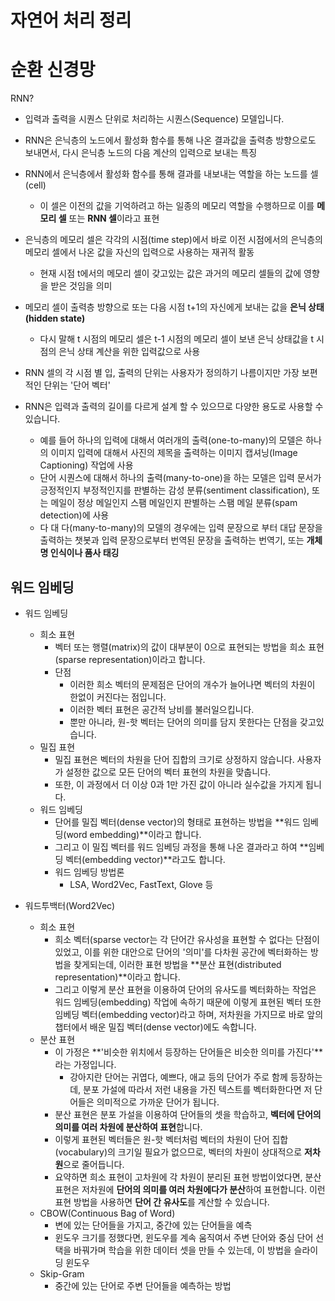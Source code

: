 # 자연어 처리 정리



# 순환 신경망

RNN?

- 입력과 출력을 시퀀스 단위로 처리하는 시퀀스(Sequence) 모델입니다. 
  
-  RNN은 은닉층의 노드에서 활성화 함수를 통해 나온 결과값을 출력층 방향으로도 보내면서, 다시 은닉층 노드의 다음 계산의 입력으로 보내는 특징



- RNN에서 은닉층에서 활성화 함수를 통해 결과를 내보내는 역할을 하는 노드를 셀(cell)
  - 이 셀은 이전의 값을 기억하려고 하는 일종의 메모리 역할을 수행하므로 이를 **메모리 셀** 또는 **RNN 셀**이라고 표현
- 은닉층의 메모리 셀은 각각의 시점(time step)에서 바로 이전 시점에서의 은닉층의 메모리 셀에서 나온 값을 자신의 입력으로 사용하는 재귀적 활동
  - 현재 시점 t에서의 메모리 셀이 갖고있는 값은 과거의 메모리 셀들의 값에 영향을 받은 것임을 의미
- 메모리 셀이 출력층 방향으로 또는 다음 시점 t+1의 자신에게 보내는 값을 **은닉 상태(hidden state)**
  - 다시 말해 t 시점의 메모리 셀은 t-1 시점의 메모리 셀이 보낸 은닉 상태값을 t 시점의 은닉 상태 계산을 위한 입력값으로 사용
- RNN 셀의 각 시점 별 입, 출력의 단위는 사용자가 정의하기 나름이지만 가장 보편적인 단위는 '단어 벡터'



- RNN은 입력과 출력의 길이를 다르게 설계 할 수 있으므로 다양한 용도로 사용할 수 있습니다.
  - 예를 들어 하나의 입력에 대해서 여러개의 출력(one-to-many)의 모델은 하나의 이미지 입력에 대해서 사진의 제목을 출력하는 이미지 캡셔닝(Image Captioning) 작업에 사용
  - 단어 시퀀스에 대해서 하나의 출력(many-to-one)을 하는 모델은 입력 문서가 긍정적인지 부정적인지를 판별하는 감성 분류(sentiment classification), 또는 메일이 정상 메일인지 스팸 메일인지 판별하는 스팸 메일 분류(spam detection)에 사용
  - 다 대 다(many-to-many)의 모델의 경우에는 입력 문장으로 부터 대답 문장을 출력하는 챗봇과 입력 문장으로부터 번역된 문장을 출력하는 번역기, 또는 **개체명 인식이나 품사 태깅**



## 워드 임베딩

- 워드 임베딩
  - 희소 표현
    - 벡터 또는 행렬(matrix)의 값이 대부분이 0으로 표현되는 방법을 희소 표현(sparse representation)이라고 합니다. 
    - 단점
      - 이러한 희소 벡터의 문제점은 단어의 개수가 늘어나면 벡터의 차원이 한없이 커진다는 점입니다. 
      - 이러한 벡터 표현은 공간적 낭비를 불러일으킵니다. 
      - 뿐만 아니라, 원-핫 벡터는 단어의 의미를 담지 못한다는 단점을 갖고있습니다.
  - 밀집 표현
    - 밀집 표현은 벡터의 차원을 단어 집합의 크기로 상정하지 않습니다. 사용자가 설정한 값으로 모든 단어의 벡터 표현의 차원을 맞춥니다. 
    - 또한, 이 과정에서 더 이상 0과 1만 가진 값이 아니라 실수값을 가지게 됩니다. 
  - 워드 임베딩
    - 단어를 밀집 벡터(dense vector)의 형태로 표현하는 방법을 **워드 임베딩(word embedding)**이라고 합니다. 
    - 그리고 이 밀집 벡터를 워드 임베딩 과정을 통해 나온 결과라고 하여 **임베딩 벡터(embedding vector)**라고도 합니다.
    - 워드 임베딩 방법론
      - LSA, Word2Vec, FastText, Glove 등



- 워드투백터(Word2Vec)
  - 희소 표현
    - 희소 벡터(sparse vector는 각 단어간 유사성을 표현할 수 없다는 단점이 있었고, 
      이를 위한 대안으로 단어의 '의미'를 다차원 공간에 벡터화하는 방법을 찾게되는데, 
      이러한 표현 방법을 **분산 표현(distributed representation)**이라고 합니다. 
    - 그리고 이렇게 분산 표현을 이용하여 단어의 유사도를 벡터화하는 작업은 워드 임베딩(embedding) 작업에 속하기 때문에 이렇게 표현된 벡터 또한 임베딩 벡터(embedding vector)라고 하며, 
      저차원을 가지므로 바로 앞의 챕터에서 배운 밀집 벡터(dense vector)에도 속합니다.
  - 분산 표현
    - 이 가정은 **'비슷한 위치에서 등장하는 단어들은 비슷한 의미를 가진다'**라는 가정입니다. 
      - 강아지란 단어는 귀엽다, 예쁘다, 애교 등의 단어가 주로 함께 등장하는데, 
        분포 가설에 따라서 저런 내용을 가진 텍스트를 벡터화한다면 저 단어들은 의미적으로 가까운 단어가 됩니다. 
    - 분산 표현은 분포 가설을 이용하여 단어들의 셋을 학습하고, **벡터에 단어의 의미를 여러 차원에 분산하여 표현**합니다.
    - 이렇게 표현된 벡터들은 원-핫 벡터처럼 벡터의 차원이 단어 집합(vocabulary)의 크기일 필요가 없으므로, 벡터의 차원이 상대적으로 **저차원**으로 줄어듭니다. 
    - 요약하면 희소 표현이 고차원에 각 차원이 분리된 표현 방법이었다면, 분산 표현은 저차원에 **단어의 의미를 여러 차원에다가 분산**하여 표현합니다. 이런 표현 방법을 사용하면 **단어 간 유사도**를 계산할 수 있습니다.
  - CBOW(Continuous Bag of Word)
    - 변에 있는 단어들을 가지고, 중간에 있는 단어들을 예측
    - 윈도우 크기를 정했다면, 윈도우를 계속 움직여서 주변 단어와 중심 단어 선택을 바꿔가며 학습을 위한 데이터 셋을 만들 수 있는데, 이 방법을 슬라이딩 윈도우
  - Skip-Gram
    -  중간에 있는 단어로 주변 단어들을 예측하는 방법
